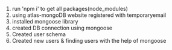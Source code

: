 1. run 'npm i' to get all packages(node_modules)
2. using atlas-mongoDB website registered with temporaryemail
3. installed mongoose library
4. created DB connection using mongoose
5. Created user schema
6. Created new users & finding users with the help of mongoose